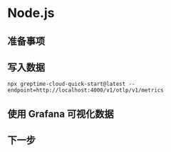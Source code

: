 # Node.js

<!--@include: ./introduction.md-->

## 准备事项

<!--@include: ./prerequisites.md-->

## 写入数据

<!--@include: ../../db-cloud-shared/quick-start/node.md-->

```shell
npx greptime-cloud-quick-start@latest --endpoint=http://localhost:4000/v1/otlp/v1/metrics
```

## 使用 Grafana 可视化数据

<!--@include: ./visualize-data-by-grafana.md-->

## 下一步

<!--@include: ./next-steps.md-->
